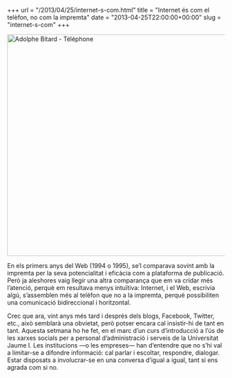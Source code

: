 +++
url = "/2013/04/25/internet-s-com.html"
title = "Internet és com el telèfon, no com la impremta"
date = "2013-04-25T22:00:00+00:00"
slug = "internet-s-com"
+++

<a title="See page for author [Public domain], via Wikimedia Commons" href="http://commons.wikimedia.org/wiki/File%3AAdolphe_Bitard_-_T%C3%A9l%C3%A9phone.jpg"><img width="512" alt="Adolphe Bitard - Téléphone" src="http://upload.wikimedia.org/wikipedia/commons/1/12/Adolphe_Bitard_-_T%C3%A9l%C3%A9phone.jpg" /></a>

En els primers anys del Web (1994 o 1995), se’l comparava sovint amb la impremta per la seva potencialitat i eficàcia com a plataforma de publicació. Però ja aleshores vaig llegir una altra comparança que em va cridar més l’atenció, perquè em resultava menys intuïtiva: Internet, i el Web, escrivia algú, s’assemblen més al telèfon que no a la impremta, perquè possibiliten una comunicació bidireccional i horitzontal.

Crec que ara, vint anys més tard i després dels blogs, Facebook, Twitter, etc., això semblarà una obvietat, però potser encara cal insistir-hi de tant en tant. Aquesta setmana ho he fet, en el marc d’un curs d’introducció a l’ús de les xarxes socials per a personal d’administració i serveis de la Universitat Jaume I. Les institucions —o les empreses— han d’entendre que no s’hi val a limitar-se a difondre informació: cal parlar i escoltar, respondre, dialogar. Estar disposats a involucrar-se en una conversa d’igual a igual, tant si ens agrada com si no.